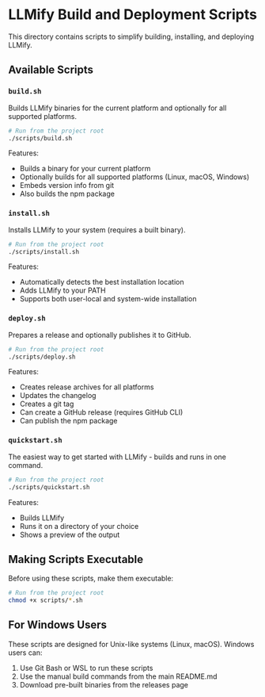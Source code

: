 # LLMify Build and Deployment Scripts

This directory contains scripts to simplify building, installing, and deploying LLMify.

## Available Scripts

### `build.sh`

Builds LLMify binaries for the current platform and optionally for all supported platforms.

```bash
# Run from the project root
./scripts/build.sh
```

Features:
- Builds a binary for your current platform
- Optionally builds for all supported platforms (Linux, macOS, Windows)
- Embeds version info from git
- Also builds the npm package

### `install.sh`

Installs LLMify to your system (requires a built binary).

```bash
# Run from the project root
./scripts/install.sh
```

Features:
- Automatically detects the best installation location
- Adds LLMify to your PATH
- Supports both user-local and system-wide installation

### `deploy.sh`

Prepares a release and optionally publishes it to GitHub.

```bash
# Run from the project root
./scripts/deploy.sh
```

Features:
- Creates release archives for all platforms
- Updates the changelog
- Creates a git tag
- Can create a GitHub release (requires GitHub CLI)
- Can publish the npm package

### `quickstart.sh`

The easiest way to get started with LLMify - builds and runs in one command.

```bash
# Run from the project root
./scripts/quickstart.sh
```

Features:
- Builds LLMify
- Runs it on a directory of your choice
- Shows a preview of the output

## Making Scripts Executable

Before using these scripts, make them executable:

```bash
# Run from the project root
chmod +x scripts/*.sh
```

## For Windows Users

These scripts are designed for Unix-like systems (Linux, macOS). Windows users can:

1. Use Git Bash or WSL to run these scripts
2. Use the manual build commands from the main README.md
3. Download pre-built binaries from the releases page 